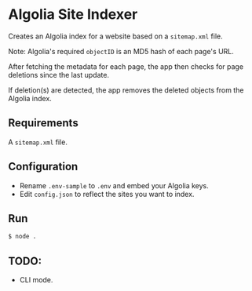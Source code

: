 # Algolia Site Indexer

Creates an Algolia index for a website based on a `sitemap.xml` file.

Note: Algolia's required `objectID` is an MD5 hash of each page's URL.

After fetching the metadata for each page, the app then checks for page deletions since the last update.

If deletion(s) are detected, the app removes the deleted objects from the Algolia index.

## Requirements

A `sitemap.xml` file.

## Configuration

* Rename `.env-sample` to `.env` and embed your Algolia keys.
* Edit `config.json` to reflect the sites you want to index.

## Run

```bash
$ node .
```

## TODO:

* CLI mode.
